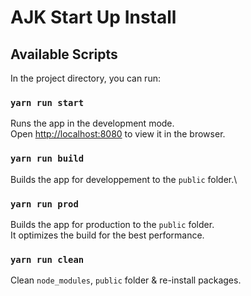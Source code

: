 # AJK Start Up Install

## Available Scripts

In the project directory, you can run:

### `yarn run start`

Runs the app in the development mode.\
Open [http://localhost:8080](http://localhost:8080) to view it in the browser.

### `yarn run build`

Builds the app for developpement to the `public` folder.\

### `yarn run prod`

Builds the app for production to the `public` folder.\
It optimizes the build for the best performance.

### `yarn run clean`

Clean `node_modules`, `public` folder & re-install packages.